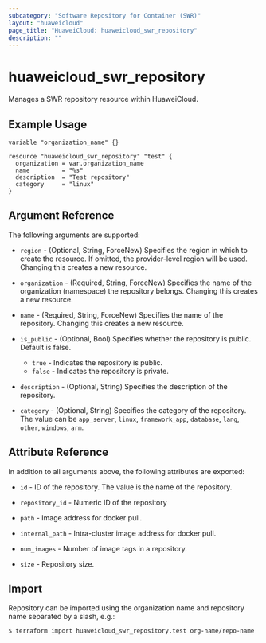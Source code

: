 ```yaml
---
subcategory: "Software Repository for Container (SWR)"
layout: "huaweicloud"
page_title: "HuaweiCloud: huaweicloud_swr_repository"
description: ""
---
```


# huaweicloud_swr_repository

Manages a SWR repository resource within HuaweiCloud.

## Example Usage

```hcl
variable "organization_name" {} 

resource "huaweicloud_swr_repository" "test" {
  organization = var.organization_name
  name         = "%s"
  description  = "Test repository"
  category     = "linux"
}
```

## Argument Reference

The following arguments are supported:

* `region` - (Optional, String, ForceNew) Specifies the region in which to create the resource. If omitted, the
  provider-level region will be used. Changing this creates a new resource.

* `organization` - (Required, String, ForceNew) Specifies the name of the organization (namespace) the repository belongs.
  Changing this creates a new resource.

* `name` - (Required, String, ForceNew) Specifies the name of the repository. Changing this creates a new resource.

* `is_public` - (Optional, Bool) Specifies whether the repository is public. Default is false.
  + `true` - Indicates the repository is public.
  + `false` - Indicates the repository is private.

* `description` - (Optional, String) Specifies the description of the repository.

* `category` - (Optional, String) Specifies the category of the repository.
  The value can be `app_server`, `linux`, `framework_app`, `database`, `lang`, `other`, `windows`, `arm`.

## Attribute Reference

In addition to all arguments above, the following attributes are exported:

* `id` - ID of the repository. The value is the name of the repository.

* `repository_id` - Numeric ID of the repository

* `path` - Image address for docker pull.

* `internal_path` - Intra-cluster image address for docker pull.

* `num_images` - Number of image tags in a repository.

* `size` - Repository size.

## Import

Repository can be imported using the organization name and repository name separated by a slash, e.g.:

```
$ terraform import huaweicloud_swr_repository.test org-name/repo-name
```
